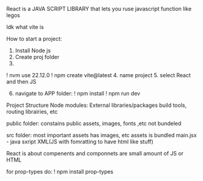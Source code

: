 React is a JAVA SCRIPT LIBRARY that lets you ruse javascript function like legos

Idk what vite is

How to start a project:

1. Install Node js
2. Create proj folder
3. 
! nvm use 22.12.0
! npm create vite@latest
4. name project
5. select React and then JS

6. navigate to APP folder:
! npm install
! npm run dev

Project Structure
Node modules:
External libraries/packages
build tools, routing librairies, etc

public folder:
constains public assets, images, fonts ,etc
not bundeled

src folder:
most important
assets has images, etc
assets is bundled
main.jsx - java sxript XML(JS with fomratting to have html like stuff)


React is about compenents and componnets are small amount of JS or HTML

for prop-types do:
! npm install prop-types

